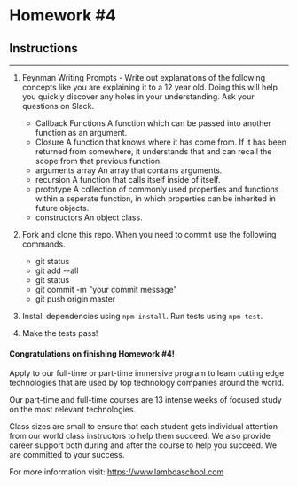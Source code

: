 # Homework #4

## Instructions
---
1. Feynman Writing Prompts - Write out explanations of the following concepts like you are explaining it to a 12 year old.  Doing this will help you quickly discover any holes in your understanding.  Ask your questions on Slack.
		
	* Callback Functions
		A function which can be passed into another function as an argument.
	* Closure
		A function that knows where it has come from. If it has been returned from somewhere, it understands that and can recall the scope from that previous function.
	* arguments array
		An array that contains arguments.
	* recursion
		A function that calls itself inside of itself. 
	* prototype
		A collection of commonly used properties and functions within a seperate function, in which properties can be inherited in future objects.
	* constructors
		An object class.



2. Fork and clone this repo.  When you need to commit use the following commands.
		
	* git status
	* git add --all
	* git status
	* git commit -m "your commit message"
	* git push origin master

3. Install dependencies using `npm install`.  Run tests using `npm test`.

4. Make the tests pass!



#### Congratulations on finishing Homework #4!
Apply to our full-time or part-time immersive program to learn cutting edge technologies that are used by top technology companies around the world.

Our part-time and full-time courses are 13 intense weeks of focused study on the most relevant technologies.  

Class sizes are small to ensure that each student gets individual attention from our world class instructors to help them succeed.  We also provide career support both during and after the course to help you succeed.  We are committed to your success.

For more information visit: https://www.lambdaschool.com

